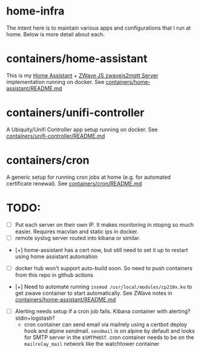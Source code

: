 # home-infra

The intent here is to maintain various apps and configurations that I run at home. Below is more detail about each.

# containers/home-assistant

This is my [Home Assistant](https://www.home-assistant.io) + [ZWave JS zwavejs2mqtt Server](https://github.com/zwave-js/zwavejs2mqtt) implementation running on docker. See [containers/home-assistant/README.md](containers/home-assistant/README.md)

# containers/unifi-controller

A Ubiquity/Unifi Controller app setup running on docker. See [containers/unifi-controller/README.md](containers/unifi-controller/README.md)

# containers/cron

A generic setup for running cron jobs at home (e.g. for automated certificate renewal). See [containers/cron/README.md](containers/cron/README.md)

# TODO:

- [ ] Put each server on their own IP. It makes monitoring in ntopng so much easier. Requires macvlan and static ips in docker.
- [ ] remote syslog server routed into kibana or similar.
- [+] home-assistant has a cert now, but still need to set it up to restart using home assistant automation
- [ ] docker hub won't support auto-build soon. So need to push containers from this repo in github actions
- [+] Need to automate running `insmod /usr/local/modules/cp210x.ko` to get zwave container to start automatically. See ZWave notes in [containers/home-assistant/README.md](containers/home-assistant/README.md)
- [ ] Alerting needs setup if a cron job fails. Kibana container with alerting? stdin+logstash?
  - cron container can send email via mailrely using a certbot deploy hook and alpine sendmail. `sendmail` is on alpine by default and looks for SMTP server in the `$SMTPHOST`. cron container needs to be on the `mailrelay_mail` network like the watchtower container
